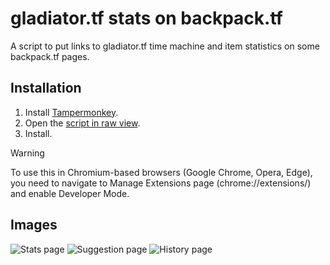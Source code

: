 
# gladiator.tf stats on backpack.tf

A script to put links to gladiator.tf time machine and item statistics on some backpack.tf pages.

## Installation

1. Install [Tampermonkey](https://www.tampermonkey.net/).
2. Open the [script in raw view](https://github.com/mninc/gladiator.tf-stats-bptf/raw/master/gladiatortf-stats-bptf.user.js).
3. Install.

> [!WARNING] 
> To use this in Chromium-based browsers (Google Chrome, Opera, Edge), you need to navigate to Manage Extensions page (chrome://extensions/) and enable Developer Mode.

## Images

![Stats page](https://github.com/gladiatortf/gladiator.tf-stats-bptf/assets/26234962/f48f02fc-f331-4fa5-bb10-7f38a63e5267)
![Suggestion page](https://github.com/gladiatortf/gladiator.tf-stats-bptf/assets/26234962/fa03cc20-0323-4560-9c7d-1a0caa804fbf)
![History page](https://github.com/gladiatortf/gladiator.tf-stats-bptf/assets/26234962/cc32e879-935d-4bc2-9cf5-35b6adc991ba)
